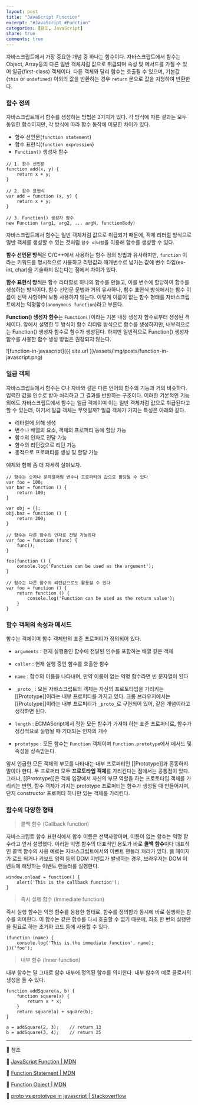 ```yaml
---
layout: post
title: "JavaScript Function"
excerpt: "#JavaScript #Function"
categories: [글또, JavaScript]
share: true
comments: true
---
```


자바스크립트에서 가장 중요한 개념 중 하나는 함수이다.
자바스크립트에서 함수는 Object, Array등의 다른 일반 객체처럼 값으로 취급되며 속성 및 메서드를 가질 수 있어 일급(first-class) 객체이다.
다른 객체와 달리 함수는 호출될 수 있으며, 기본값(`this` or `undefined`) 이외의 값을 반환하는 경우 `return` 문으로 값을 지정하여 반환한다.

### 함수 정의 

자바스크립트에서 함수를 생성하는 방법은 3가지가 있다.
각 방식에 따른 결과는 모두 동일한 함수이지만, 각 방식에 따라 함수 동작에 미묘한 차이가 있다.

- 함수 선언문(`function statement`)
- 함수 표현식(`function expression`)
- `Function()` 생성자 함수

```
// 1. 함수 선언문
function add(x, y) {
    return x + y;
}

// 2. 함수 표현식
var add = function (x, y) {
    return x + y;
}

// 3. Function() 생성자 함수
new Function (arg1, arg2, ... argN, functionBody)

```

자바스크립트에서 함수는 일반 객체처럼 값으로 취급되기 때문에, 객체 리터럴 방식으로 일반 객체를 생성할 수 있는 것처럼 `함수 리터럴`을 이용해 함수를 생성할 수 있다.

**함수 선언문 방식**은 C/C++에서 사용하는 함수 정의 방법과 유사하지만, `function` 이라는 키워드를 명시적으로 사용하고 리턴값과 매개변수로 넘기는 값에 변수 타입(ex- int, char)을 기술하지 않는다는 점에서 차이가 있다.

**함수 표현식 방식**은 함수 리터럴로 하나의 함수를 만들고, 이를 변수에 할당하여 함수를 생성하는 방식이다.
함수 선언문 문법과 거의 유사하나, 함수 표현식 방식에서는 함수 이름이 선택 사항이며 보통 사용하지 않는다.
이렇게 이름이 없는 함수 형태를 자바스크립트에서는 익명함수(`anonymous function`)라고 부른다.

**Function() 생성자 함수**는 `Function()`이라는 기본 내장 생성자 함수로부터 생성된 객체이다.
앞에서 설명한 두 방식이 함수 리터럴 방식으로 함수를 생성하지만, 내부적으로는 Function() 생성자 함수로 함수가 생성된다.
하지만 일반적으로 Function() 생성자 함수를 사용한 함수 생성 방법은 권장되지 않는다.

![function-in-javascript]({{ site.url }}/assets/img/posts/function-in-javascript.png)

### 일급 객체

자바스크립트에서 함수는 C나 자바와 같은 다른 언어의 함수의 기능과 거의 비슷하다.
입력한 값을 인수로 받아 처리하고 그 결과를 반환하는 구조이다.
이러한 기본적인 기능 외에도 자바스크립트에서 함수는 일급 객체이며 이는 일반 객체처럼 값으로 취급된다고 할 수 있는데, 여기서 일급 객체는 무엇일까?
일급 객체가 가지는 특성은 아래와 같다.

- 리터럴에 의해 생성
- 변수나 배열의 요소, 객체의 프로퍼티 등에 할당 가능
- 함수의 인자로 전달 가능
- 함수의 리턴값으로 리턴 가능
- 동적으로 프로퍼티를 생성 및 할당 가능

예제와 함께 좀 더 자세히 살펴보자.

```
// 함수는 숫자나 문자열처럼 변수나 프로퍼티의 값으로 할당될 수 있다
var foo = 100;
var bar = function () { 
    return 100;
}

var obj = {};
obj.baz = function () {
    return 200;
}

// 함수는 다른 함수의 인자로 전달 가능하다
var foo = function (func) {
    func();
}

foo(function () {
    console.log('Function can be used as the argument');
}

// 함수는 다른 함수의 리턴값으로도 활용할 수 있다
var foo = function () {
    return function () {
        console.log('Function can be used as the return value');
    }
}
```

### 함수 객체의 속성과 메서드

함수는 객체이며 함수 객체만의 표준 프로퍼티가 정의되어 있다.

- `arguments` : 현재 실행중인 함수에 전달된 인수를 포함하는 배열 같은 객체
- `caller` : 현재 실행 중인 함수를 호출한 함수
- `name` : 함수의 이름을 나타내며, 만약 이름이 없는 익명 함수라면 빈 문자열이 된다
- `_proto_` : 모든 자바스크립트의 객체는 자신의 프로토타입을 가리키는 [[Prototype]]이라는 내부 프로퍼티를 가지고 있다. 크롬 브라우저에서는 [[Prototype]]이라는 내부 프로퍼티가 `_proto_`로 구현되어 있어, 같은 개념이라고 생각하면 된다.

- `length` : ECMAScript에서 정한 모든 함수가 가져야 하는 표준 프로퍼티로, 함수가 정상적으로 실행될 때 기대되는 인자의 개수
- `prototype` : 모든 함수는 `Function` 객체이며 `Function.prototype`에서 메서드 및 속성을 상속받는다.

앞서 언급한 모든 객체의 부모를 나타내는 내부 프로퍼티인 [[Prototype]]과 혼동하지 말아야 한다.
두 프로퍼티 모두 **프로토타입 객체**를 가리킨다는 점에서는 공통점이 있다.
그러나, [[Prototype]]은 객체 입장에서 자신의 부모 역할을 하는 프로토타입 객체를 가리키는 반면,
함수 객체가 가지는 prototype 프로퍼티는 함수가 생성될 때 만들어지며, 단지 constructor 프로퍼티 하나만 있는 객체를 가리킨다.

### 함수의 다양한 형태

> 콜백 함수 (Callback function)

자바스크립트 함수 표현식에서 함수 이름은 선택사항이며, 이름이 없는 함수는 익명 함수라고 앞서 설명했다.
이러한 익명 함수의 대표적인 용도가 바로 **콜백 함수**이다
대표적인 콜백 함수의 사용 예로는 자바스크립트에서의 이벤트 핸들러 처리가 있다. 웹 페이지가 로드 되거나 키보드 입력 등의 DOM 이벤트가 발생하는 경우, 브라우저는 DOM 이벤트에 해당하는 이벤트 핸들러를 실행한다.

```
window.onload = function() {
    alert('This is the callback function');
}
```

> 즉시 실행 함수 (Immediate function)

즉시 실행 함수는 익명 함수를 응용한 형태로, 함수를 정의함과 동시에 바로 실행하는 함수를 의미한다.
이 함수는 같은 함수를 다시 호출할 수 없기 때문에, 최초 한 번의 실행만을 필요로 하는 초기화 코드 등에 사용할 수 있다.

```
(function (name) {
    console.log('This is the immediate function', name);
})('foo');
```

> 내부 함수 (Inner function)

내부 함수는 말 그대로 함수 내부에 정의된 함수를 의미한다.
내부 함수의 예로 클로저의 생성을 들 수 있다.

```
function addSquare(a, b) {
    function square(x) {
        return x * x;
    }
    return square(a) + square(b);
}

a = addSquare(2, 3);    // return 13
b = addSquare(3, 4);    // return 25
```

---

🔗 참조

📌 [JavaScript Function | MDN](https://developer.mozilla.org/ko/docs/Web/JavaScript/Reference/Functions)

📌 [Function Statement | MDN](https://developer.mozilla.org/ko/docs/Web/JavaScript/Reference/Statements/function)

📌 [Function Object | MDN](https://developer.mozilla.org/ko/docs/Web/JavaScript/Reference/Global_Objects/Function)

📌 [proto vs prototype in javascript | Stackoverflow](https://stackoverflow.com/questions/9959727/proto-vs-prototype-in-javascript)